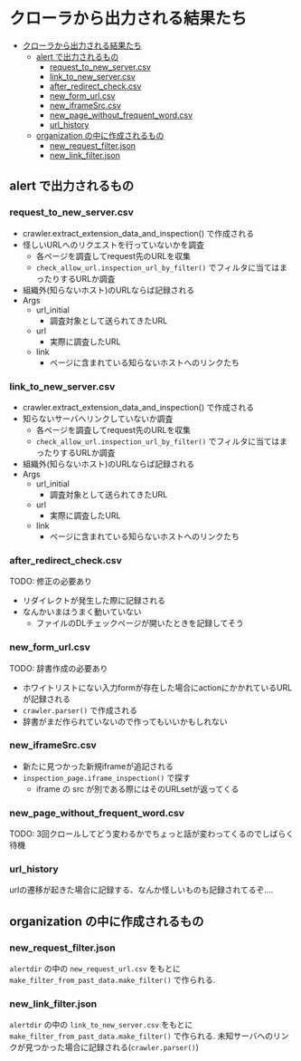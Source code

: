 # クローラから出力される結果たち

- [クローラから出力される結果たち](#クローラから出力される結果たち)
  - [alert で出力されるもの](#alert-で出力されるもの)
    - [request_to_new_server.csv](#request_to_new_servercsv)
    - [link_to_new_server.csv](#link_to_new_servercsv)
    - [after_redirect_check.csv](#after_redirect_checkcsv)
    - [new_form_url.csv](#new_form_urlcsv)
    - [new_iframeSrc.csv](#new_iframesrccsv)
    - [new_page_without_frequent_word.csv](#new_page_without_frequent_wordcsv)
    - [url_history](#url_history)
  - [organization の中に作成されるもの](#organization-の中に作成されるもの)
    - [new_request_filter.json](#new_request_filterjson)
    - [new_link_filter.json](#new_link_filterjson)

## alert で出力されるもの

### request_to_new_server.csv

- crawler.extract_extension_data_and_inspection() で作成される
- 怪しいURLへのリクエストを行っていないかを調査
  - 各ページを調査してrequest先のURLを収集
  - `check_allow_url.inspection_url_by_filter()` でフィルタに当てはまったりするURLか調査
- 組織外(知らないホスト)のURLならば記録される
- Args
  - url_initial
    - 調査対象として送られてきたURL
  - url
    - 実際に調査したURL
  - link
    - ページに含まれている知らないホストへのリンクたち

### link_to_new_server.csv

- crawler.extract_extension_data_and_inspection() で作成される
- 知らないサーバへリンクしていないか調査
  - 各ページを調査してrequest先のURLを収集
  - `check_allow_url.inspection_url_by_filter()` でフィルタに当てはまったりするURLか調査
- 組織外(知らないホスト)のURLならば記録される
- Args
  - url_initial
    - 調査対象として送られてきたURL
  - url
    - 実際に調査したURL
  - link
    - ページに含まれている知らないホストへのリンクたち

### after_redirect_check.csv

TODO: 修正の必要あり

- リダイレクトが発生した際に記録される
- なんかいまはうまく動いていない
  - ファイルのDLチェックページが開いたときを記録してそう

### new_form_url.csv

TODO: 辞書作成の必要あり

- ホワイトリストにない入力formが存在した場合にactionにかかれているURLが記録される
- `crawler.parser()` で作成される
- 辞書がまだ作られていないので作ってもいいかもしれない

### new_iframeSrc.csv

- 新たに見つかった新規iframeが追記される
- `inspection_page.iframe_inspection()` で探す
  - iframe の src が別である際にはそのURLsetが返ってくる

### new_page_without_frequent_word.csv

TODO: 3回クロールしてどう変わるかでちょっと話が変わってくるのでしばらく待機

### url_history

urlの遷移が起きた場合に記録する、なんか怪しいものも記録されてるぞ....

## organization の中に作成されるもの

### new_request_filter.json

`alertdir` の中の `new_request_url.csv` をもとに `make_filter_from_past_data.make_filter()` で作られる.

### new_link_filter.json

`alertdir` の中の `link_to_new_server.csv` をもとに `make_filter_from_past_data.make_filter()` で作られる.
未知サーバへのリンクが見つかった場合に記録される(`crawler.parser()`)
